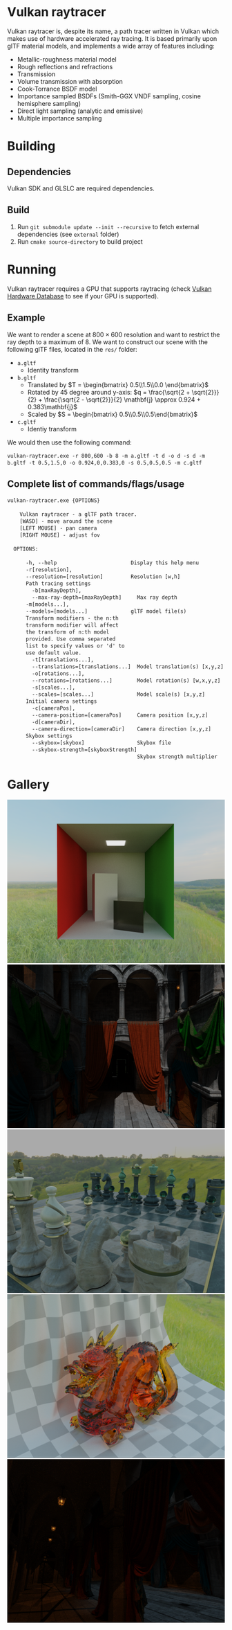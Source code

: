 # Vulkan raytracer
Vulkan raytracer is, despite its name, a path tracer written in Vulkan which makes use of hardware accelerated ray tracing. It is based primarily upon glTF material models, and implements a wide array of features including:
- Metallic-roughness material model
- Rough reflections and refractions
- Transmission
- Volume transmission with absorption
- Cook-Torrance BSDF model
- Importance sampled BSDFs (Smith-GGX VNDF sampling, cosine hemisphere sampling)
- Direct light sampling (analytic and emissive)
- Multiple importance sampling

# Building

## Dependencies
Vulkan SDK and GLSLC are required dependencies.

## Build
1. Run `git submodule update --init --recursive` to fetch external dependencies (see `external` folder)
2. Run `cmake source-directory` to build project


# Running
Vulkan raytracer requires a GPU that supports raytracing (check [Vulkan Hardware Database](https://vulkan.gpuinfo.org/listdevices.php) to see if your GPU is supported).


## Example
We want to render a scene at $800 \times 600$ resolution and want to restrict the ray depth to a maximum of $8$. 
We want to construct our scene with the following glTF files, located in the `res/` folder:
- `a.gltf`
    - Identity transform
- `b.gltf`
    - Translated by $T = \begin{bmatrix} 0.5\\1.5\\0.0 \end{bmatrix}$
    - Rotated by 45 degree around y-axis: $q = \frac{\sqrt{2 + \sqrt{2}}}{2} + \frac{\sqrt{2 - \sqrt{2}}}{2} \mathbf{j} \approx 0.924 + 0.383\mathbf{j}$
    - Scaled by $S = \begin{bmatrix} 0.5\\0.5\\0.5\end{bmatrix}$
- `c.gltf`
    - Identiy transform

We would then use the following command:
```
vulkan-raytracer.exe -r 800,600 -b 8 -m a.gltf -t d -o d -s d -m b.gltf -t 0.5,1.5,0 -o 0.924,0,0.383,0 -s 0.5,0.5,0.5 -m c.gltf
```

## Complete list of commands/flags/usage

```
vulkan-raytracer.exe {OPTIONS}

    Vulkan raytracer - a glTF path tracer.
    [WASD] - move around the scene
    [LEFT MOUSE] - pan camera
    [RIGHT MOUSE] - adjust fov

  OPTIONS:

      -h, --help                        Display this help menu
      -r[resolution],
      --resolution=[resolution]         Resolution [w,h]
      Path tracing settings
        -b[maxRayDepth],
        --max-ray-depth=[maxRayDepth]     Max ray depth
      -m[models...],
      --models=[models...]              glTF model file(s)
      Transform modifiers - the n:th
      transform modifier will affect
      the transform of n:th model
      provided. Use comma separated
      list to specify values or 'd' to
      use default value.
        -t[translations...],
        --translations=[translations...]  Model translation(s) [x,y,z]
        -o[rotations...],
        --rotations=[rotations...]        Model rotation(s) [w,x,y,z]
        -s[scales...],
        --scales=[scales...]              Model scale(s) [x,y,z]
      Initial camera settings
        -c[cameraPos],
        --camera-position=[cameraPos]     Camera position [x,y,z]
        -d[cameraDir],
        --camera-direction=[cameraDir]    Camera direction [x,y,z]
      Skybox settings
        --skybox=[skybox]                 Skybox file
        --skybox-strength=[skyboxStrength]
                                          Skybox strength multiplier
```

# Gallery
![Cornell box](img/cornell-box.png)
![Sponza door](img/sponza-door.png)
![Chess](img/chess.png)
![Dragon](img/dragon.png)
![Sponza corridor](img/sponza-corridor.png)